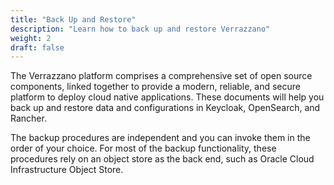 ```yaml
---
title: "Back Up and Restore"
description: "Learn how to back up and restore Verrazzano"
weight: 2
draft: false
---
```


The Verrazzano platform comprises a comprehensive set of open source components, linked together to provide a modern, reliable, and secure platform to deploy cloud native applications.
These documents will help you back up and restore data and configurations in Keycloak, OpenSearch, and Rancher.

The backup procedures are independent and you can invoke them in the order of your choice. For most of the backup functionality, these procedures rely on an object store as the back end, such as Oracle Cloud Infrastructure Object Store.
